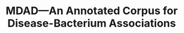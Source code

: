 ---
layout: default
title: MDAD&mdash;An Annotated Corpus for Disease-Bacterium Associations
conference: Work in progress
year: TBD
authors: Huang, <b>Hogan</b>, Katsis, Baldwin, Kim, Baeza, Bartko, Hsu
pdf_link:
code: 
---